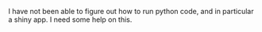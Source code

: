 I have not been able to figure out how to run python code,
and in particular a shiny app.
I need some help on this.